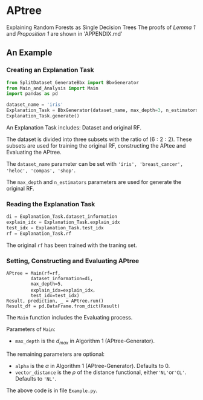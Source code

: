 # APtree
Explaining Random Forests as Single Decision Trees
The proofs of *Lemma 1* and *Proposition 1* are shown in 'APPENDIX.md'

## An Example


### Creating an Explanation Task
```python
from SplitDataset_GenerateBbx import BbxGenerator
from Main_and_Analysis import Main
import pandas as pd

dataset_name = 'iris'
Explanation_Task = BbxGenerator(dataset_name, max_depth=3, n_estimators=10)
Explanation_Task.generate()
```
An Explanation Task includes: Dataset and original RF.

The dataset is divided into three subsets with the ratio of $(6:2:2)$.
These subsets are used for training the original RF, constructing the APtee and Evaluating the APtree.

The `dataset_name` parameter can be set with `'iris', 'breast_cancer', 'heloc', 'compas', 'shop'`.


The `max_depth` and `n_estimators` parameters are used for generate the original RF.


### Reading the Explanation Task
```python
di = Explanation_Task.dataset_information
explain_idx = Explanation_Task.explain_idx
test_idx = Explanation_Task.test_idx
rf = Explanation_Task.rf
```
The original `rf` has been trained with the traning set. 

### Setting, Constructing and Evaluating APtree
```
APtree = Main(rf=rf,
         dataset_information=di,
         max_depth=5,
         explain_idx=explain_idx，
         test_idx=test_idx)
Result, prediction, _ = APtree.run()
Result_df = pd.DataFrame.from_dict(Result)
```
The `Main` function includes the Evaluating process.

Parameters of `Main`:
- `max_depth` is the $d_{max}$ in Algorithm 1 (APtree-Generator).

The remaining parameters are optional:
- `alpha` is the $\alpha$ in Algorithm 1 (APtree-Generator). Defaults to 0.
- `vector_distance` is the $\rho$ of the distance functional, either`'NL'`or`'CL'`. Defaults to `'NL'`.


The above code is in file `Example.py`.
